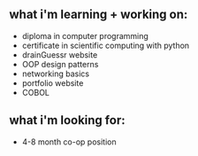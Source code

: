 
## what i'm learning + working on:
* diploma in computer programming
* certificate in scientific computing with python 
* drainGuessr website
* OOP design patterns
* networking basics
* portfolio website
* COBOL


## what i'm looking for:
* 4-8 month co-op position
